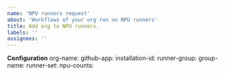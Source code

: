 ```yaml
---
name: 'NPU runners request'
about: 'Workflows of your org run on NPU runners'
title: Add org to NPU runners.
labels: ''
assignees: ''
---
```



**Configuration**
org-name:
github-app:
  installation-id:
runner-group:
  group-name:
runner-set:
  npu-counts:
